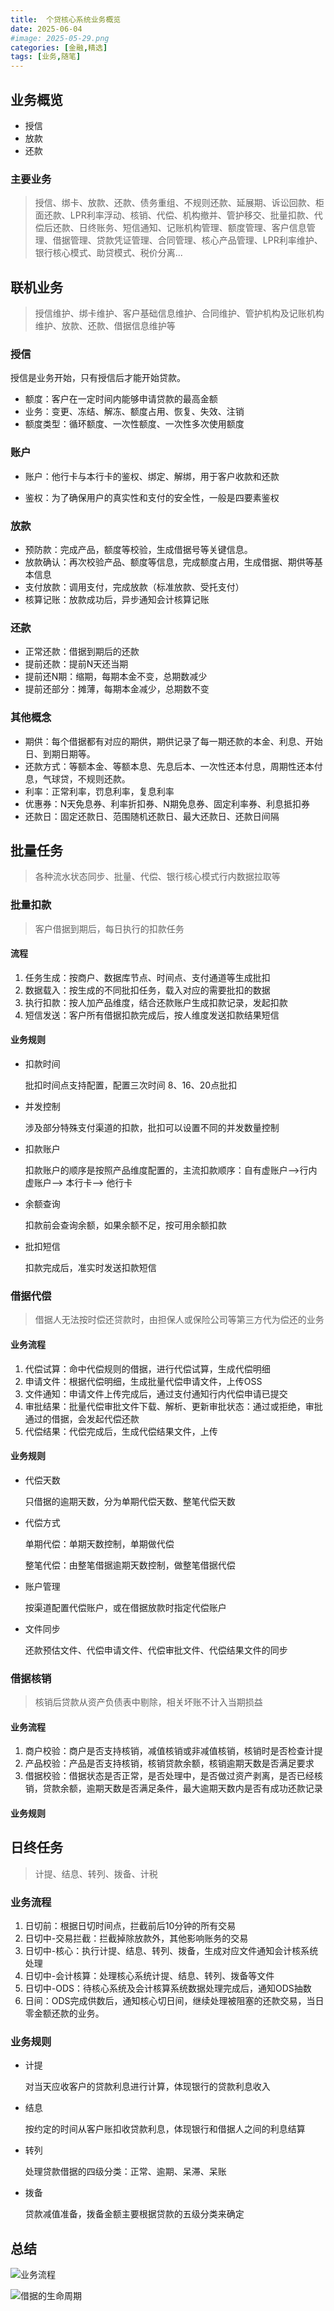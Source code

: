 ```yaml
---
title:  个贷核心系统业务概览
date: 2025-06-04
#image: 2025-05-29.png
categories: [金融,精选]
tags: [业务,随笔]
---
```




## 业务概览

- 授信
- 放款
- 还款



### 主要业务

>  授信、绑卡、放款、还款、债务重组、不规则还款、延展期、诉讼回款、柜面还款、LPR利率浮动、核销、代偿、机构撤并、管护移交、批量扣款、代偿后还款、日终账务、短信通知、记账机构管理、额度管理、客户信息管理、借据管理、贷款凭证管理、合同管理、核心产品管理、LPR利率维护、银行核心模式、助贷模式、税价分离...





## 联机业务

> 授信维护、绑卡维护、客户基础信息维护、合同维护、管护机构及记账机构维护、放款、还款、借据信息维护等



### 授信

授信是业务开始，只有授信后才能开始贷款。



- 额度：客户在一定时间内能够申请贷款的最高金额
- 业务：变更、冻结、解冻、额度占用、恢复、失效、注销
- 额度类型：循环额度、一次性额度、一次性多次使用额度



### 账户

- 账户：他行卡与本行卡的鉴权、绑定、解绑，用于客户收款和还款

- 鉴权：为了确保用户的真实性和支付的安全性，一般是四要素鉴权

### 放款

- 预防款：完成产品，额度等校验，生成借据号等关键信息。
- 放款确认：再次校验产品、额度等信息，完成额度占用，生成借据、期供等基本信息
- 支付放款：调用支付，完成放款（标准放款、受托支付）
- 核算记账：放款成功后，异步通知会计核算记账



### 还款

- 正常还款：借据到期后的还款
- 提前还款：提前N天还当期
- 提前还N期：缩期，每期本金不变，总期数减少
- 提前还部分：摊薄，每期本金减少，总期数不变



### 其他概念

- 期供：每个借据都有对应的期供，期供记录了每一期还款的本金、利息、开始日、到期日期等。
- 还款方式：等额本金、等额本息、先息后本、一次性还本付息，周期性还本付息，气球贷，不规则还款。
- 利率：正常利率，罚息利率，复息利率
- 优惠券：N天免息券、利率折扣券、N期免息券、固定利率券、利息抵扣券
- 还款日：固定还款日、范围随机还款日、最大还款日、还款日间隔





## 批量任务

> 各种流水状态同步、批量、代偿、银行核心模式行内数据拉取等



### 批量扣款

> 客户借据到期后，每日执行的扣款任务



#### 流程

1. 任务生成：按商户、数据库节点、时间点、支付通道等生成批扣
2. 数据载入：按生成的不同批扣任务，载入对应的需要批扣的数据
3. 执行扣款：按人加产品维度，结合还款账户生成扣款记录，发起扣款
4. 短信发送：客户所有借据扣款完成后，按人维度发送扣款结果短信



#### 业务规则

- 扣款时间

  批扣时间点支持配置，配置三次时间 8、16、20点批扣

- 并发控制

  涉及部分特殊支付渠道的扣款，批扣可以设置不同的并发数量控制

- 扣款账户

  扣款账户的顺序是按照产品维度配置的，主流扣款顺序：自有虚账户-->行内虚账户--> 本行卡--> 他行卡

- 余额查询

  扣款前会查询余额，如果余额不足，按可用余额扣款

- 批扣短信

  扣款完成后，准实时发送扣款短信

  

### 借据代偿

> 借据人无法按时偿还贷款时，由担保人或保险公司等第三方代为偿还的业务



#### 业务流程

1. 代偿试算：命中代偿规则的借据，进行代偿试算，生成代偿明细
2. 申请文件：根据代偿明细，生成批量代偿申请文件，上传OSS
3. 文件通知：申请文件上传完成后，通过支付通知行内代偿申请已提交
4. 审批结果：批量代偿审批文件下载、解析、更新审批状态：通过或拒绝，审批通过的借据，会发起代偿还款
5. 代偿结果：代偿完成后，生成代偿结果文件，上传



#### 业务规则

- 代偿天数

  只借据的逾期天数，分为单期代偿天数、整笔代偿天数

- 代偿方式

  单期代偿：单期天数控制，单期做代偿

  整笔代偿：由整笔借据逾期天数控制，做整笔借据代偿

- 账户管理

  按渠道配置代偿账户，或在借据放款时指定代偿账户

- 文件同步

  还款预估文件、代偿申请文件、代偿审批文件、代偿结果文件的同步



### 借据核销

> 核销后贷款从资产负债表中剔除，相关坏账不计入当期损益



#### 业务流程

1. 商户校验：商户是否支持核销，减值核销或非减值核销，核销时是否检查计提
2. 产品校验：产品是否支持核销，核销贷款余额，核销逾期天数是否满足要求
3. 借据校验：借据状态是否正常，是否处理中，是否做过资产剥离，是否已经核销，贷款余额，逾期天数是否满足条件，最大逾期天数内是否有成功还款记录

#### 业务规则





## 日终任务

> 计提、结息、转列、拨备、计税



### 业务流程

1. 日切前：根据日切时间点，拦截前后10分钟的所有交易
2. 日切中-交易拦截：拦截掉除放款外，其他影响账务的交易
3. 日切中-核心：执行计提、结息、转列、拨备，生成对应文件通知会计核系统处理
4. 日切中-会计核算：处理核心系统计提、结息、转列、拨备等文件
5. 日切中-ODS：待核心系统及会计核算系统数据处理完成后，通知ODS抽数
6. 日间：ODS完成供数后，通知核心切日间，继续处理被阻塞的还款交易，当日零金额还款的业务。



### 业务规则

- 计提

  对当天应收客户的贷款利息进行计算，体现银行的贷款利息收入

- 结息

  按约定的时间从客户账扣收贷款利息，体现银行和借据人之间的利息结算

- 转列

  处理贷款借据的四级分类：正常、逾期、呆滞、呆账

- 拨备

  贷款减值准备，拨备金额主要根据贷款的五级分类来确定


## 总结


![业务流程](业务流程.jpg)


![借据的生命周期](借据的生命周期.jpg)
